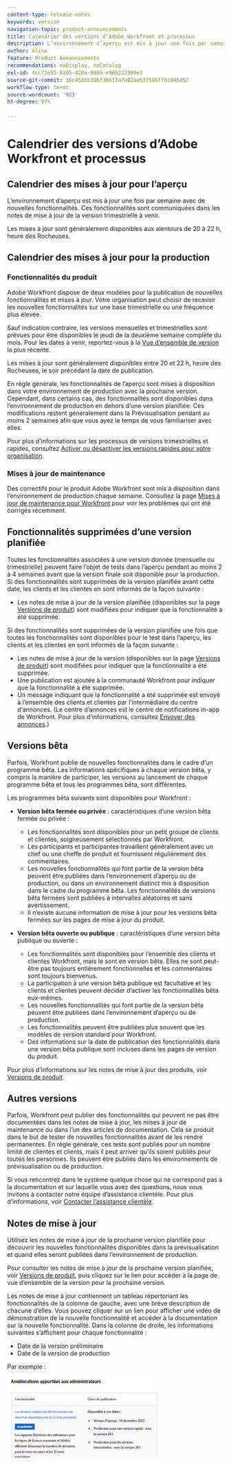 ```yaml
---
content-type: release-notes
keywords: version
navigation-topic: product-announcements
title: Calendrier des versions d’Adobe Workfront et processus
description: L’environnement d’aperçu est mis à jour une fois par semaine avec de nouvelles fonctionnalités. Ces fonctionnalités sont communiquées dans les notes de mise à jour de la version trimestrielle à venir.
author: Alina
feature: Product Announcements
recommendations: noDisplay, noCatalog
exl-id: 4cc72e55-8105-420a-9609-e965222399e3
source-git-commit: 36c4505b396f38617a7e82ae637596ff6c046d57
workflow-type: tm+mt
source-wordcount: '923'
ht-degree: 97%

---
```


# Calendrier des versions d’Adobe Workfront et processus

## Calendrier des mises à jour pour l’aperçu

L’environnement d’aperçu est mis à jour une fois par semaine avec de nouvelles fonctionnalités. Ces fonctionnalités sont communiquées dans les notes de mise à jour de la version trimestrielle à venir.

Les mises à jour sont généralement disponibles aux alentours de 20 à 22 h, heure des Rocheuses.

## Calendrier des mises à jour pour la production

### Fonctionnalités du produit


Adobe Workfront dispose de deux modèles pour la publication de nouvelles fonctionnalités et mises à jour. Votre organisation peut choisir de recevoir les nouvelles fonctionnalités sur une base trimestrielle ou une fréquence plus élevée.

Sauf indication contraire, les versions mensuelles et trimestrielles sont prévues pour être disponibles le jeudi de la deuxième semaine complète du mois. Pour les dates à venir, reportez-vous à la [Vue d’ensemble de version](/help/quicksilver/product-announcements/product-releases/product-releases.md) la plus récente.

Les mises à jour sont généralement disponibles entre 20 et 22 h, heure des Rocheuses, le soir précédant la date de publication.

En règle générale, les fonctionnalités de l’aperçu sont mises à disposition dans votre environnement de production avec la prochaine version. Cependant, dans certains cas, des fonctionnalités sont disponibles dans l’environnement de production en dehors d’une version planifiée. Ces modifications restent généralement dans la Prévisualisation pendant au moins 2 semaines afin que vous ayez le temps de vous familiariser avec elles.

Pour plus d’informations sur les processus de versions trimestrielles et rapides, consultez [Activer ou désactiver les versions rapides pour votre organisation](/help/quicksilver/administration-and-setup/set-up-workfront/configure-system-defaults/enable-fast-release-process.md).

### Mises à jour de maintenance

Des correctifs pour le produit Adobe Workfront sont mis à disposition dans l’environnement de production chaque semaine. Consultez la page [Mises à jour de maintenance pour Workfront](https://experienceleague.adobe.com/docs/workfront-known-issues/releases/current-updates.html) pour voir les problèmes qui ont été corrigés récemment.

## Fonctionnalités supprimées d’une version planifiée

Toutes les fonctionnalités associées à une version donnée (mensuelle ou trimestrielle) peuvent faire l’objet de tests dans l’aperçu pendant au moins 2 à 4 semaines avant que la version finale soit disponible pour la production. Si des fonctionnalités sont supprimées de la version planifiée avant cette date, les clients et les clientes en sont informés de la façon suivante :

* Les notes de mise à jour de la version planifiée (disponibles sur la page [Versions de produit](../../product-announcements/product-releases/product-releases.md)) sont modifiées pour indiquer que la fonctionnalité a été supprimée.

Si des fonctionnalités sont supprimées de la version planifiée une fois que toutes les fonctionnalités sont disponibles pour le test dans l’aperçu, les clients et les clientes en sont informés de la façon suivante :

* Les notes de mise à jour de la version (disponibles sur la page [Versions de produit](../../product-announcements/product-releases/product-releases.md)) sont modifiées pour indiquer que la fonctionnalité a été supprimée.
* Une publication est ajoutée à la communauté Workfront pour indiquer que la fonctionnalité a été supprimée.
* Un message indiquant que la fonctionnalité a été supprimée est envoyé à l’ensemble des clients et clientes par l’intermédiaire du centre d’annonces. (Le centre d’annonces est le centre de notifications in-app de Workfront. Pour plus d’informations, consultez [Envoyer des annonces](../../administration-and-setup/get-started-wf-administration/view-send-announcements.md).)

## Versions bêta

Parfois, Workfront publie de nouvelles fonctionnalités dans le cadre d’un programme bêta.
Les informations spécifiques à chaque version bêta, y compris la manière de participer, les versions au lancement de chaque programme bêta et tous les programmes bêta, sont différentes.

Les programmes bêta suivants sont disponibles pour Workfront :

* **Version bêta fermée ou privée** : caractéristiques d’une version bêta fermée ou privée :

   * Les fonctionnalités sont disponibles pour un petit groupe de clients et clientes, soigneusement sélectionnés par Workfront.
   * Les participants et participantes travaillent généralement avec un chef ou une cheffe de produit et fournissent régulièrement des commentaires.
   * Les nouvelles fonctionnalités qui font partie de la version bêta peuvent être publiées dans l’environnement d’aperçu ou de production, ou dans un environnement distinct mis à disposition dans le cadre du programme bêta. Les fonctionnalités de versions bêta fermées sont publiées à intervalles aléatoires et sans avertissement.
   * Il n’existe aucune information de mise à jour pour les versions bêta fermées sur les pages de mise à jour du produit.

* **Version bêta ouverte ou publique** : caractéristiques d’une version bêta publique ou ouverte :

   * Les fonctionnalités sont disponibles pour l’ensemble des clients et clientes Workfront, mais le sont en version bêta. Elles ne sont peut-être pas toujours entièrement fonctionnelles et les commentaires sont toujours bienvenus.
   * La participation à une version bêta publique est facultative et les clients et clientes peuvent décider d’activer les fonctionnalités bêta eux-mêmes.
   * Les nouvelles fonctionnalités qui font partie de la version bêta peuvent être publiées dans l’environnement d’aperçu ou de production.
   * Les fonctionnalités peuvent être publiées plus souvent que les modèles de version standard pour Workfront.
   * Des informations sur la date de publication des fonctionnalités dans une version bêta publique sont incluses dans les pages de version du produit.

Pour plus d’informations sur les notes de mise à jour des produits, voir [Versions de produit](../../product-announcements/product-releases/product-releases.md).

## Autres versions

Parfois, Workfront peut publier des fonctionnalités qui peuvent ne pas être documentées dans les notes de mise à jour, les mises à jour de maintenance ou dans l’un des articles de documentation. Cela se produit dans le but de tester de nouvelles fonctionnalités avant de les rendre permanentes. En règle générale, ces tests sont publiés pour un nombre limité de clientes et clients, mais il peut arriver qu’ils soient publiés pour toutes les personnes. Ils peuvent être publiés dans les environnements de prévisualisation ou de production.

Si vous rencontrez dans le système quelque chose qui ne correspond pas à la documentation et sur laquelle vous avez des questions, nous vous invitons à contacter notre équipe d’assistance clientèle. Pour plus d’informations, voir [Contacter l’assistance clientèle](../../workfront-basics/tips-tricks-and-troubleshooting/contact-customer-support.md).

## Notes de mise à jour

Utilisez les notes de mise à jour de la prochaine version planifiée pour découvrir les nouvelles fonctionnalités disponibles dans la prévisualisation et quand elles seront publiées dans l’environnement de production.

Pour consulter les notes de mise à jour de la prochaine version planifiée, voir [Versions de produit](../../product-announcements/product-releases/product-releases.md), puis cliquez sur le lien pour accéder à la page de vue d’ensemble de la version pour la prochaine version.

Les notes de mise à jour contiennent un tableau répertoriant les fonctionnalités de la colonne de gauche, avec une brève description de chacune d’elles. Vous pouvez cliquer sur un lien pour afficher une vidéo de démonstration de la nouvelle fonctionnalité et accéder à la documentation sur la nouvelle fonctionnalité. Dans la colonne de droite, les informations suivantes s’affichent pour chaque fonctionnalité :

* Date de la version préliminaire
* Date de la version de production

Par exemple :

![](assets/release-notes-350x189.png)
